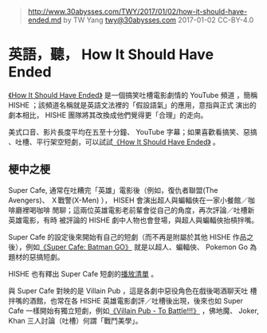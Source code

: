 ﻿> http://www.30abysses.com/TWY/2017/01/02/how-it-should-have-ended.md
> by TW Yang <twy@30abysses.com> 2017-01-02 CC-BY-4.0

# 英語，聽， How It Should Have Ended

[《How It Should Have Ended》][1] 是一個搞笑吐槽電影劇情的 YouTube  頻道
，簡稱 HISHE  ；該頻道名稱就是英語文法裡的「假設語氣」的應用，意指與正式
演出的劇本相比， HISHE  團隊將其改換成他們覺得更「合理」的走向。

美式口音、影片長度平均在五至十分鐘、 YouTube  字幕；如果喜歡看搞笑、惡搞
、吐槽、平行架空短劇，可以試試[《How It Should Have Ended》][1] 。

[1]: https://www.youtube.com/channel/UCHCph-_jLba_9atyCZJPLQQ

##  梗中之梗

Super Cafe, 通常在吐糟完「英雄」電影後（例如，復仇者聯盟(The Avengers)、
Ｘ戰警(X-Men) ）， HISEH  會演出超人與蝙輻俠在一家小餐館／咖啡廳裡喝咖啡
閒聊；這兩位英雄電影老前輩會從自己的角度，再次評論／吐槽新英雄電影，有時
被評論的 HISHE  劇中人物也會登場，與超人與蝙輻俠抬槓拌嘴。

Super Cafe  的設定後來開始有自己的短劇（而不再是附屬於其他 HISHE  作品之
後），例如[《Super Cafe: Batman GO》][2]  就是以超人、蝙輻俠、
Pokemon Go  為題材的惡搞短劇。

HISHE 也有釋出 Super Cafe 短劇的[播放清單][3] 。

[2]: https://www.youtube.com/watch?v=KntOy6am7CM
[3]: https://www.youtube.com/playlist?list=PLimhOT0Avg-Q1zzIFxw0DOcBmDcat4bnK

與 Super Cafe 對映的是 Villain Pub  ，這是各劇中惡役角色在戲後喝酒聊天吐
槽拌嘴的酒館，也常在各 HISHE  英雄電影劇評／吐槽後出現，後來也如
Super Cafe  一樣開始有獨立短劇，例如[《Villain Pub - To Battle!!!》][4]
，佛地魔、 Joker, Khan  三人討論（吐槽）何謂「戰鬥美學」。

[4]: https://www.youtube.com/watch?v=Ki6-BmrWgmE
